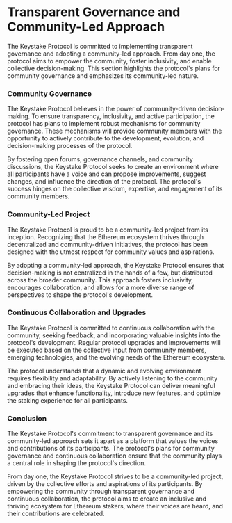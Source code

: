 # Transparent Governance and Community-Led Approach

The Keystake Protocol is committed to implementing transparent governance and adopting a community-led approach. From day one, the protocol aims to empower the community, foster inclusivity, and enable collective decision-making. This section highlights the protocol's plans for community governance and emphasizes its community-led nature.

### Community Governance

The Keystake Protocol believes in the power of community-driven decision-making. To ensure transparency, inclusivity, and active participation, the protocol has plans to implement robust mechanisms for community governance. These mechanisms will provide community members with the opportunity to actively contribute to the development, evolution, and decision-making processes of the protocol.

By fostering open forums, governance channels, and community discussions, the Keystake Protocol seeks to create an environment where all participants have a voice and can propose improvements, suggest changes, and influence the direction of the protocol. The protocol's success hinges on the collective wisdom, expertise, and engagement of its community members.

### Community-Led Project

The Keystake Protocol is proud to be a community-led project from its inception. Recognizing that the Ethereum ecosystem thrives through decentralized and community-driven initiatives, the protocol has been designed with the utmost respect for community values and aspirations.

By adopting a community-led approach, the Keystake Protocol ensures that decision-making is not centralized in the hands of a few, but distributed across the broader community. This approach fosters inclusivity, encourages collaboration, and allows for a more diverse range of perspectives to shape the protocol's development.

### Continuous Collaboration and Upgrades

The Keystake Protocol is committed to continuous collaboration with the community, seeking feedback, and incorporating valuable insights into the protocol's development. Regular protocol upgrades and improvements will be executed based on the collective input from community members, emerging technologies, and the evolving needs of the Ethereum ecosystem.

The protocol understands that a dynamic and evolving environment requires flexibility and adaptability. By actively listening to the community and embracing their ideas, the Keystake Protocol can deliver meaningful upgrades that enhance functionality, introduce new features, and optimize the staking experience for all participants.

### Conclusion

The Keystake Protocol's commitment to transparent governance and its community-led approach sets it apart as a platform that values the voices and contributions of its participants. The protocol's plans for community governance and continuous collaboration ensure that the community plays a central role in shaping the protocol's direction.

From day one, the Keystake Protocol strives to be a community-led project, driven by the collective efforts and aspirations of its participants. By empowering the community through transparent governance and continuous collaboration, the protocol aims to create an inclusive and thriving ecosystem for Ethereum stakers, where their voices are heard, and their contributions are celebrated.
